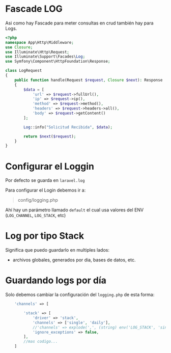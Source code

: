 # Fascade LOG

Asi como hay Fascade para meter consultas en crud también hay para Logs.

```php
<?php
namespace App\Http\Middleware;
use Closure;
use Illuminate\Http\Request;
use Illuminate\Support\Facades\Log;
use Symfony\Component\HttpFoundation\Response;

class LogRequest
{
    public function handle(Request $request, Closure $next): Response
    {
        $data = [
            'url' => $request->fullUrl(),
            'ip' => $request->ip(),
            'method' => $request->method(),
            'headers' => $request->headers->all(),
            'body' => $request->getContent()
        ];

        Log::info("Solicitud Recibida", $data);

        return $next($request);
    }
}
```

# Configurar el Loggin
Por defecto se guarda en `laravel.log`

Para configurar el Login debemos ir a:

> config/logging.php

Ahí hay un parámetro llamado `default` el cual usa valores del ENV (`LOG_CHANNEL`, `LOG_STACK`, etc)

# Log por tipo Stack
Significa que puedo guardarlo en multiples lados:
- archivos globales, generados por dia, bases de datos, etc.



# Guardando logs por día

Solo debemos cambiar la configuración del `logging.php` de esta forma:

```php
    'channels' => [

        'stack' => [
            'driver' => 'stack',
            'channels' => ['single', 'daily'],
            //'channels' => explode(',', (string) env('LOG_STACK', 'single')),
            'ignore_exceptions' => false,
        ],
        //mas codigo...
    ]
```
